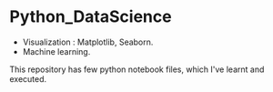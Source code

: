 # Python_DataScience
  - Visualization : Matplotlib, Seaborn.
  - Machine learning.

This repository has few python notebook files, which I've learnt and executed.


    

